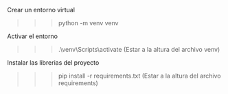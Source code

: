 Crear un entorno virtual 
>>> python -m venv venv

Activar el entorno
>>> .\venv\Scripts\activate
(Estar a la altura del archivo venv)

Instalar las librerias del proyecto
>>> pip install -r requirements.txt
(Estar a la altura del archivo requirements)
